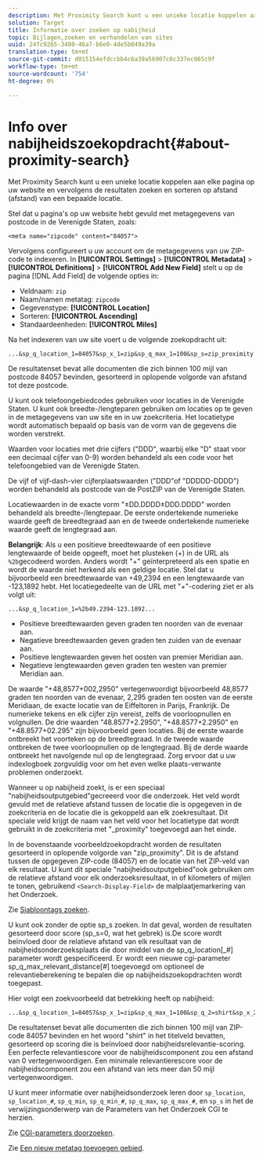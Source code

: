 ```yaml
---
description: Met Proximity Search kunt u een unieke locatie koppelen aan elke pagina op uw website en vervolgens de resultaten zoeken en sorteren op afstand (afstand) van een bepaalde locatie.
solution: Target
title: Informatie over zoeken op nabijheid
topic: Bijlagen,zoeken en verhandelen van sites
uuid: 24fc9265-3400-46a7-b6e0-4de5b049a39a
translation-type: tm+mt
source-git-commit: d015154efdccbb4c6a39a56907c0c337ec065c9f
workflow-type: tm+mt
source-wordcount: '754'
ht-degree: 0%

---
```



# Info over nabijheidszoekopdracht{#about-proximity-search}

Met Proximity Search kunt u een unieke locatie koppelen aan elke pagina op uw website en vervolgens de resultaten zoeken en sorteren op afstand (afstand) van een bepaalde locatie.

Stel dat u pagina&#39;s op uw website hebt gevuld met metagegevens van postcode in de Verenigde Staten, zoals:

```
<meta name="zipcode" content="84057">
```

Vervolgens configureert u uw account om de metagegevens van uw ZIP-code te indexeren. In **[!UICONTROL Settings]** > **[!UICONTROL Metadata]** > **[!UICONTROL Definitions]** > **[!UICONTROL Add New Field]** stelt u op de pagina [!DNL Add Field] de volgende opties in:

* Veldnaam: `zip`
* Naam/namen metatag: `zipcode`
* Gegevenstype: **[!UICONTROL Location]**
* Sorteren: **[!UICONTROL Ascending]**
* Standaardeenheden: **[!UICONTROL Miles]**

Na het indexeren van uw site voert u de volgende zoekopdracht uit:

```
...&sp_q_location_1=84057&sp_x_1=zip&sp_q_max_1=100&sp_s=zip_proximity
```

De resultatenset bevat alle documenten die zich binnen 100 mijl van postcode 84057 bevinden, gesorteerd in oplopende volgorde van afstand tot deze postcode.

U kunt ook telefoongebiedcodes gebruiken voor locaties in de Verenigde Staten. U kunt ook breedte-/lengteparen gebruiken om locaties op te geven in de metagegevens van uw site en in uw zoekcriteria. Het locatietype wordt automatisch bepaald op basis van de vorm van de gegevens die worden verstrekt.

Waarden voor locaties met drie cijfers (&quot;DDD&quot;, waarbij elke &quot;D&quot; staat voor een decimaal cijfer van 0-9) worden behandeld als een code voor het telefoongebied van de Verenigde Staten.

De vijf of vijf-dash-vier cijferplaatswaarden (&quot;DDD&quot;of &quot;DDDDD-DDDD&quot;) worden behandeld als postcode van de PostZIP van de Verenigde Staten.

Locatiewaarden in de exacte vorm &quot;±DD.DDDD±DDD.DDDD&quot; worden behandeld als breedte-/lengtepaar. De eerste ondertekende numerieke waarde geeft de breedtegraad aan en de tweede ondertekende numerieke waarde geeft de lengtegraad aan.

**Belangrijk**: Als u een positieve breedtewaarde of een positieve lengtewaarde of beide opgeeft, moet het plusteken (+) in de URL als  `%2b`gecodeerd worden. Anders wordt &quot;+&quot; geïnterpreteerd als een spatie en wordt de waarde niet herkend als een geldige locatie. Stel dat u bijvoorbeeld een breedtewaarde van +49,2394 en een lengtewaarde van -123,1892 hebt. Het locatiegedeelte van de URL met &quot;+&quot;-codering ziet er als volgt uit:

```
...&sp_q_location_1=%2b49.2394-123.1892...
```

* Positieve breedtewaarden geven graden ten noorden van de evenaar aan.
* Negatieve breedtewaarden geven graden ten zuiden van de evenaar aan.
* Positieve lengtewaarden geven het oosten van premier Meridian aan.
* Negatieve lengtewaarden geven graden ten westen van premier Meridian aan.

De waarde &quot;+48,8577+002,2950&quot; vertegenwoordigt bijvoorbeeld 48,8577 graden ten noorden van de evenaar, 2,295 graden ten oosten van de eerste Meridiaan, de exacte locatie van de Eiffeltoren in Parijs, Frankrijk. De numerieke tekens en elk cijfer zijn vereist, zelfs de voorloopnullen en volgnullen. De drie waarden &quot;48.8577+2.2950&quot;, &quot;+48.8577+2.2950&quot; en &quot;+48.8577+02.295&quot; zijn bijvoorbeeld geen locaties. Bij de eerste waarde ontbreekt het voorteken op de breedtegraad. In de tweede waarde ontbreken de twee voorloopnullen op de lengtegraad. Bij de derde waarde ontbreekt het navolgende nul op de lengtegraad. Zorg ervoor dat u uw indexlogboek zorgvuldig voor om het even welke plaats-verwante problemen onderzoekt.

Wanneer u op nabijheid zoekt, is er een speciaal &quot;nabijheidsoutputgebied&quot;gecreeerd voor die onderzoek. Het veld wordt gevuld met de relatieve afstand tussen de locatie die is opgegeven in de zoekcriteria en de locatie die is gekoppeld aan elk zoekresultaat. Dit speciale veld krijgt de naam van het veld voor het locatietype dat wordt gebruikt in de zoekcriteria met &quot;_proximity&quot; toegevoegd aan het einde.

In de bovenstaande voorbeeldzoekopdracht worden de resultaten gesorteerd in oplopende volgorde van &quot;zip_proximity&quot;. Dit is de afstand tussen de opgegeven ZIP-code (84057) en de locatie van het ZIP-veld van elk resultaat. U kunt dit speciale &quot;nabijheidsoutputgebied&quot;ook gebruiken om de relatieve afstand voor elk onderzoeksresultaat, in of kilometers of mijlen te tonen, gebruikend `<Search-Display-Field>` de malplaatjemarkering van het Onderzoek.

Zie [Sjabloontags zoeken](../c-appendices/c-templates.md#reference_F7AA3FF602314E42842BBC740D2CA1A4).

U kunt ook zonder de optie sp_s zoeken. In dat geval, worden de resultaten gesorteerd door score (sp_s=0, wat het gebrek) is.De score wordt beïnvloed door de relatieve afstand van elk resultaat van de nabijheidsonderzoeksplaats die door middel van de sp_q_location[_#] parameter wordt gespecificeerd. Er wordt een nieuwe cgi-parameter sp_q_max_relevant_distance[#] toegevoegd om optioneel de relevantieberekening te bepalen die op nabijheidszoekopdrachten wordt toegepast.

Hier volgt een zoekvoorbeeld dat betrekking heeft op nabijheid:

```
...&sp_q_location_1=84057&sp_x_1=zip&sp_q_max_1=100&sp_q_2=shirt&sp_x_2=title&sp_q_max_relevant_distance_2=50
```

De resultatenset bevat alle documenten die zich binnen 100 mijl van ZIP-code 84057 bevinden en het woord &quot;shirt&quot; in het titelveld bevatten, gesorteerd op scoring die is beïnvloed door nabijheidsrelevantie-scoring. Een perfecte relevantiescore voor de nabijheidscomponent zou een afstand van 0 vertegenwoordigen. Een minimale relevantierescore voor de nabijheidscomponent zou een afstand van iets meer dan 50 mijl vertegenwoordigen.

U kunt meer informatie over nabijheidsonderzoek leren door `sp_location`, `sp_location_#`, `sp_q_min`, `sp_q_min_#`, `sp_q_max`, `sp_q_max_#`, en `sp_s` in het de verwijzingsonderwerp van de Parameters van het Onderzoek CGI te herzien.

Zie [CGI-parameters doorzoeken](../c-appendices/c-cgiparameters.md#reference_DA27A8B0728246DA94994885E1353890).

Zie [Een nieuw metatag toevoegen gebied](../c-about-settings-menu/c-about-metadata-menu.md#task_6DF188C0FC7F4831A4444CA9AFA615E5).
